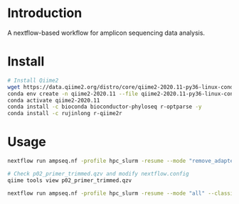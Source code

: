 # Introduction

A nextflow-based workflow for amplicon sequencing data analysis.

# Install

```sh
# Install Qiime2
wget https://data.qiime2.org/distro/core/qiime2-2020.11-py36-linux-conda.yml
conda env create -n qiime2-2020.11 --file qiime2-2020.11-py36-linux-conda.yml
conda activate qiime2-2020.11
conda install -c bioconda bioconductor-phyloseq r-optparse -y
conda install -c rujinlong r-qiime2r
```

# Usage

```sh
nextflow run ampseq.nf -profile hpc_slurm -resume --mode "remove_adapters"

# Check p02_primer_trimmed.qzv and modify nextflow.config
qiime tools view p02_primer_trimmed.qzv

nextflow run ampseq.nf -profile hpc_slurm -resume --mode "all" --classifier false
```
